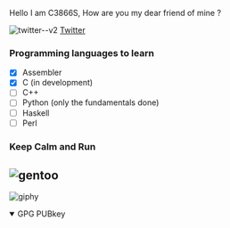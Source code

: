 Hello I am C3866S,
How are you my dear friend of mine ? 

![twitter--v2](https://user-images.githubusercontent.com/85880386/218281022-5e777837-d0ed-45bd-b86f-ebe5a1324183.png) [Twitter](https://twitter.com/0xc1s)

### Programming languages to learn
- [x] Assembler
- [x] C (in development)
- [ ] C++
- [ ] Python (only the fundamentals done)
- [ ] Haskell
- [ ] Perl

### Keep Calm and Run 
![gentoo](https://www.gentoo.org/assets/img/badges/gentoo-badge.png)
------------------------------------------------------------------------------





![giphy](https://user-images.githubusercontent.com/85880386/218280547-ae36df60-459c-4305-9c95-c2703fe34f83.gif)


<details open>
<summary>GPG PUBkey</summary>
<br>


